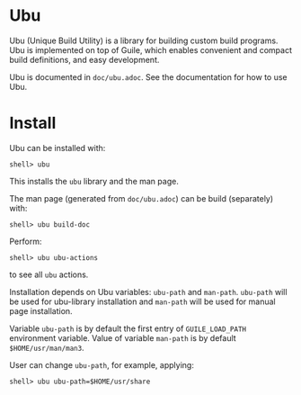 # Ubu

Ubu (Unique Build Utility) is a library for building custom build
programs. Ubu is implemented on top of Guile, which enables convenient
and compact build definitions, and easy development.

Ubu is documented in `doc/ubu.adoc`. See the documentation for how to
use Ubu.


# Install

Ubu can be installed with:

    shell> ubu

This installs the `ubu` library and the man page.

The man page (generated from `doc/ubu.adoc`) can be build (separately)
with:

    shell> ubu build-doc

Perform:

    shell> ubu ubu-actions

to see all `ubu` actions.

Installation depends on Ubu variables: `ubu-path` and
`man-path`. `ubu-path` will be used for ubu-library installation and
`man-path` will be used for manual page installation.

Variable `ubu-path` is by default the first entry of `GUILE_LOAD_PATH`
environment variable. Value of variable `man-path` is by default
`$HOME/usr/man/man3`.

User can change `ubu-path`, for example, applying:

    shell> ubu ubu-path=$HOME/usr/share
